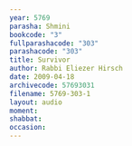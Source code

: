 ```yaml
---
year: 5769
parasha: Shmini
bookcode: "3"
fullparashacode: "303"
parashacode: "303"
title: Survivor
author: Rabbi Eliezer Hirsch
date: 2009-04-18
archivecode: 57693031
filename: 5769-303-1
layout: audio
moment: 
shabbat: 
occasion: 
---
```

